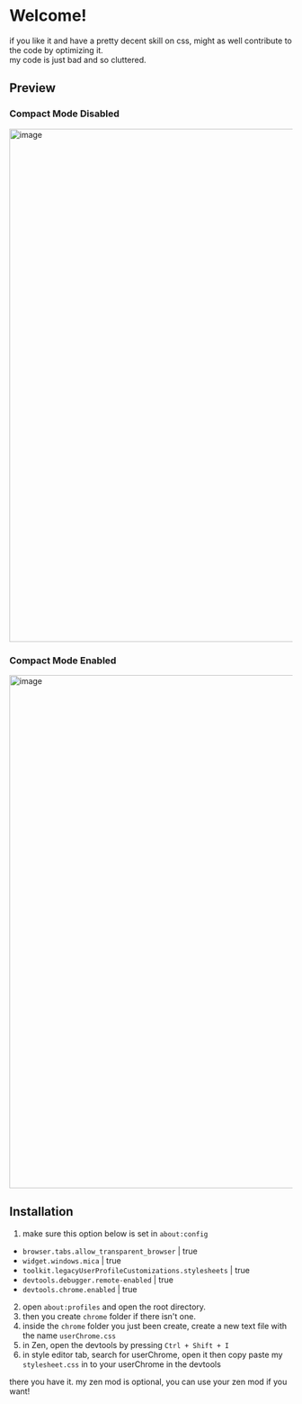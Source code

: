 # Welcome!

if you like it and have a pretty decent skill on css, might as well contribute to the code by optimizing it. <br>
my code is just bad and so cluttered.

## Preview

### Compact Mode Disabled
<img width="1637" height="911" alt="image" src="https://github.com/user-attachments/assets/8fd9575c-f60c-44d6-aef2-b30904d0501e" />

### Compact Mode Enabled
<img width="1637" height="911" alt="image" src="https://github.com/user-attachments/assets/03bf47ec-c40f-4460-b508-fa3dfefa63c7" />

## Installation 

1. make sure this option below is set in `about:config`
- `browser.tabs.allow_transparent_browser` | true
- `widget.windows.mica` | true
- `toolkit.legacyUserProfileCustomizations.stylesheets` | true
- `devtools.debugger.remote-enabled` | true
- `devtools.chrome.enabled` | true
2. open `about:profiles` and open the root directory. <br>
3. then you create `chrome` folder if there isn't one. <br>
4. inside the `chrome` folder you just been create, create a new text file with the name `userChrome.css` <br>
5. in Zen, open the devtools by pressing `Ctrl + Shift + I` <br>
6. in style editor tab, search for userChrome, open it then copy paste my `stylesheet.css` in to your userChrome in the devtools <br>

there you have it. my zen mod is optional, you can use your zen mod if you want!
